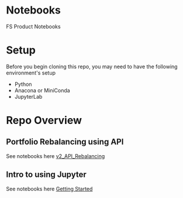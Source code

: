 # Notebooks
FS Product Notebooks

# Setup

Before you begin cloning this repo, you may need to have the following environment's setup

- Python
- Anacona or MiniConda
- JupyterLab

# Repo Overview

## Portfolio Rebalancing using API

See notebooks here [v2_API_Rebalancing](/v2_API_Rebalancing/)

## Intro to using Jupyter

See notebooks here [Getting Started](/Getting_Started/)